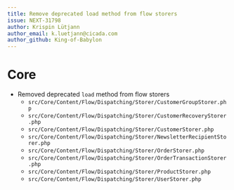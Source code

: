 ```yaml
---
title: Remove deprecated load method from flow storers
issue: NEXT-31798
author: Krispin Lütjann
author_email: k.luetjann@cicada.com
author_github: King-of-Babylon
---
```

# Core
* Removed deprecated `load` method from flow storers
  * `src/Core/Content/Flow/Dispatching/Storer/CustomerGroupStorer.php`
  * `src/Core/Content/Flow/Dispatching/Storer/CustomerRecoveryStorer.php`
  * `src/Core/Content/Flow/Dispatching/Storer/CustomerStorer.php`
  * `src/Core/Content/Flow/Dispatching/Storer/NewsletterRecipientStorer.php`
  * `src/Core/Content/Flow/Dispatching/Storer/OrderStorer.php`
  * `src/Core/Content/Flow/Dispatching/Storer/OrderTransactionStorer.php`
  * `src/Core/Content/Flow/Dispatching/Storer/ProductStorer.php`
  * `src/Core/Content/Flow/Dispatching/Storer/UserStorer.php`
